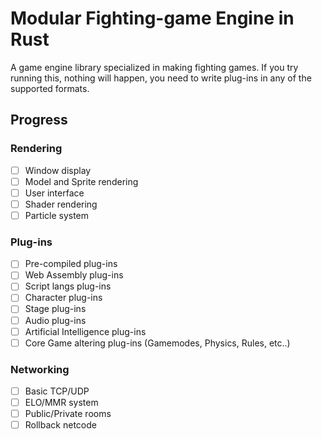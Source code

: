# Modular Fighting-game Engine in Rust

A game engine library specialized in making fighting games.
If you try running this, nothing will happen, you need to write plug-ins in any
of the supported formats.

## Progress

### Rendering

- [ ] Window display
- [ ] Model and Sprite rendering
- [ ] User interface
- [ ] Shader rendering
- [ ] Particle system

### Plug-ins

- [ ] Pre-compiled plug-ins
- [ ] Web Assembly plug-ins
- [ ] Script langs plug-ins
- [ ] Character plug-ins
- [ ] Stage plug-ins
- [ ] Audio plug-ins
- [ ] Artificial Intelligence plug-ins
- [ ] Core Game altering plug-ins (Gamemodes, Physics, Rules, etc..)

### Networking

- [ ] Basic TCP/UDP
- [ ] ELO/MMR system
- [ ] Public/Private rooms
- [ ] Rollback netcode
